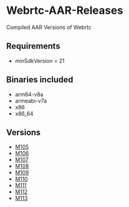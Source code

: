 # Webrtc-AAR-Releases
Compiled AAR Versions of Webrtc

## Requirements
- minSdkVersion = 21

## Binaries included
- arm64-v8a
- armeabi-v7a
- x86
- x86_64

## Versions

 - [M105](https://github.com/AhmedHumk/Webrtc-AAr-Build-Releases/releases/download/V105/libwebrtc-m105.aar)
 - [M106](https://github.com/AhmedHumk/Webrtc-AAr-Build-Releases/releases/download/V106/libwebrtc-m106.aar)
 - [M107](https://github.com/AhmedHumk/Webrtc-AAr-Build-Releases/releases/download/V107/libwebrtc-m107.aar)
 - [M108](https://github.com/AhmedHumk/Webrtc-AAr-Build-Releases/releases/download/V108/libwebrtc-m108.aar)
 - [M109](https://github.com/AhmedHumk/Webrtc-AAr-Build-Releases/releases/download/V109/libwebrtc-m109.aar)
 - [M110](https://github.com/AhmedHumk/Webrtc-AAr-Build-Releases/releases/download/V110/libwebrtc-m110.aar)
 - [M111](https://github.com/AhmedHumk/Webrtc-AAr-Build-Releases/releases/download/V111/libwebrtc-m111.aar)
 - [M112](https://github.com/AhmedHumk/Webrtc-AAr-Build-Releases/releases/download/V112/libwebrtc-m112.aar)
 - [M113](https://github.com/AhmedHumk/Webrtc-AAr-Build-Releases/releases/download/V113/libwebrtc-m113.aar)
